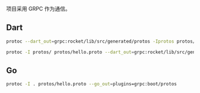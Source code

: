 项目采用 GRPC 作为通信。



## Dart

```sh
protoc --dart_out=grpc:rocket/lib/src/generated/protos -Iprotos protos/hello.proto

protoc -I protos/ protos/hello.proto --dart_out=grpc:rocket/lib/src/generated
```

## Go

```sh
protoc -I . protos/hello.proto --go_out=plugins=grpc:boot/protos
```

